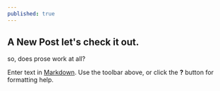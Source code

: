 ```yaml
---
published: true
---
```



## A New Post let's check it out.

so, does prose work at all?

Enter text in [Markdown](http://daringfireball.net/projects/markdown/). Use the toolbar above, or click the **?** button for formatting help.
